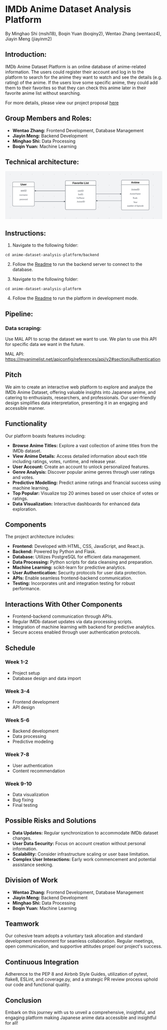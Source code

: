 # IMDb Anime Dataset Analysis Platform
By Minghao Shi (mshi18), Boqin Yuan (boqiny2), Wentao Zhang (wentaoz4), Jiayin Meng (jiayinm2)

## Introduction:
IMDb Anime Dataset Platform is an online database of anime-related information. The users could register their account and log in to the platform to search for the anime they want to watch and see the details (e.g. rating) of the anime. If the users love some specific anime, they could add them to their favorites so that they can check this anime later in their favorite anime list without searching.

For more details, please view our project proposal [here](https://docs.google.com/document/d/1Po8U-SgywcwDFIAYKNRANwdWjj6rEpnyhtdZcU9oOjE/edit?usp=sharing)

## Group Members and Roles:
- **Wentao Zhang:** Frontend Development, Database Management
- **Jiayin Meng:** Backend Development
- **Minghao Shi:** Data Processing
- **Boqin Yuan:** Machine Learning

## Technical architecture:
![Techincal Architecture](technical_architecture.png)


## Instructions:
1. Navigate to the following folder:
```
cd anime-dataset-analysis-platform/backend
```
2. Follow the [Readme](anime-dataset-analysis-platform/backend/README.md) to run the backend server to connect to the database.

3. Navigate to the following folder:
```
cd anime-dataset-analysis-platform
```
4. Follow the [Readme](anime-dataset-analysis-platform/README.md) to run the platform in development mode.

## Pipeline:

### Data scraping:

Use MAL API to scrap the dataset we want to use. We plan to use this API for specific data we want in the future. 

MAL API: https://myanimelist.net/apiconfig/references/api/v2#section/Authentication


## Pitch

We aim to create an interactive web platform to explore and analyze the IMDb Anime Dataset, offering valuable insights into Japanese anime, and catering to enthusiasts, researchers, and professionals. Our user-friendly design simplifies data interpretation, presenting it in an engaging and accessible manner.

## Functionality

Our platform boasts features including:

- **Browse Anime Titles:** Explore a vast collection of anime titles from the IMDb dataset.
- **View Anime Details:** Access detailed information about each title including ratings, votes, runtime, and release year.
- **User Account:** Create an account to unlock personalized features.
- **Genre Analysis:** Discover popular anime genres through user ratings and votes.
- **Predictive Modelling:** Predict anime ratings and financial success using machine learning.
- **Top Popular:** Visualize top 20 animes based on user choice of votes or ratings.
- **Data Visualization:** Interactive dashboards for enhanced data exploration.

## Components

The project architecture includes:

- **Frontend:** Developed with HTML, CSS, JavaScript, and React.js.
- **Backend:** Powered by Python and Flask.
- **Database:** Utilizes PostgreSQL for efficient data management.
- **Data Processing:** Python scripts for data cleansing and preparation.
- **Machine Learning:** scikit-learn for predictive analytics.
- **User Authentication:** Security protocols for user data protection.
- **APIs:** Enable seamless frontend-backend communication.
- **Testing:** Incorporates unit and integration testing for robust performance.

## Interactions With Other Components

- Frontend-backend communication through APIs.
- Regular IMDb dataset updates via data processing scripts.
- Integration of machine learning with backend for predictive analytics.
- Secure access enabled through user authentication protocols.

## Schedule

### Week 1-2
- Project setup
- Database design and data import

### Week 3-4
- Frontend development
- API design

### Week 5-6
- Backend development
- Data processing
- Predictive modeling

### Week 7-8
- User authentication
- Content recommendation

### Week 9-10
- Data visualization
- Bug fixing
- Final testing

## Possible Risks and Solutions

- **Data Updates:** Regular synchronization to accommodate IMDb dataset changes.
- **User Data Security:** Focus on account creation without personal information.
- **Scalability:** Consider infrastructure scaling or user base limitation.
- **Complex User Interactions:** Early work commencement and potential assistance seeking.

## Division of Work

- **Wentao Zhang:** Frontend Development, Database Management
- **Jiayin Meng:** Backend Development
- **Minghao Shi:** Data Processing
- **Boqin Yuan:** Machine Learning

## Teamwork

Our cohesive team adopts a voluntary task allocation and standard development environment for seamless collaboration. Regular meetings, open communication, and supportive attitudes propel our project's success.

## Continuous Integration

Adherence to the PEP 8 and Airbnb Style Guides, utilization of pytest, flake8, ESLint, and coverage.py, and a strategic PR review process uphold our code and functional quality.

## Conclusion

Embark on this journey with us to unveil a comprehensive, insightful, and engaging platform making Japanese anime data accessible and insightful for all!

